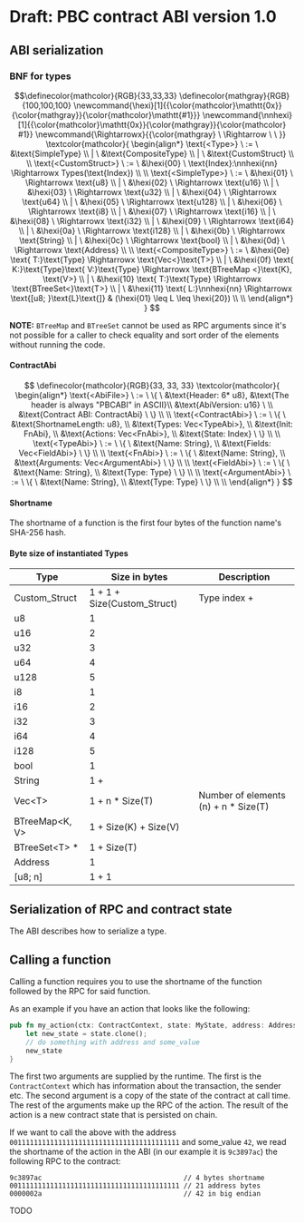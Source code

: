 # Draft: PBC contract ABI version 1.0

## ABI serialization

### BNF for types
$$\definecolor{mathcolor}{RGB}{33,33,33}
\definecolor{mathgray}{RGB}{100,100,100}
\newcommand{\hexi}[1]{{\color{mathcolor}\mathtt{0x}}{\color{mathgray}}{\color{mathcolor}\mathtt{#1}}}
\newcommand{\nnhexi}[1]{{\color{mathcolor}\mathtt{0x}}{\color{mathgray}}{\color{mathcolor} #1}}
\newcommand{\Rightarrowx}{{\color{mathgray} \  \Rightarrow \ \ }}
\textcolor{mathcolor}{
\begin{align*}
\text{<Type>} \ := \ &\text{SimpleType} \\
| \ &\text{CompositeType} \\
| \ &\text{CustomStruct} \\
\\
\text{<CustomStruct>} \ := \ &\hexi{00} \ \text{Index}:\nnhexi{nn} \Rightarrowx Types(\text{Index}) \\
\\
\text{<SimpleType>} \ := \ &\hexi{01} \ \Rightarrowx \text{u8} \\
| \ &\hexi{02} \ \Rightarrowx \text{u16} \\
| \ &\hexi{03} \ \Rightarrowx \text{u32} \\
| \ &\hexi{04} \ \Rightarrowx \text{u64} \\
| \ &\hexi{05} \ \Rightarrowx \text{u128} \\
| \ &\hexi{06} \ \Rightarrowx \text{i8} \\
| \ &\hexi{07} \ \Rightarrowx \text{i16} \\
| \ &\hexi{08} \ \Rightarrowx \text{i32} \\
| \ &\hexi{09} \ \Rightarrowx \text{i64} \\
| \ &\hexi{0a} \ \Rightarrowx \text{i128} \\
| \ &\hexi{0b} \ \Rightarrowx \text{String} \\
| \ &\hexi{0c} \ \Rightarrowx \text{bool} \\
| \ &\hexi{0d} \ \Rightarrowx \text{Address} \\
\\
\text{<CompositeType>} \ := \ &\hexi{0e} \text{ T:}\text{Type} \Rightarrowx \text{Vec<}\text{T>} \\
| \ &\hexi{0f} \text{ K:}\text{Type}\text{ V:}\text{Type} \Rightarrowx \text{BTreeMap <}\text{K}, \text{V>} \\
| \ &\hexi{10} \text{ T:}\text{Type} \Rightarrowx \text{BTreeSet<}\text{T>} \\
| \ &\hexi{11} \text{ L:}\nnhexi{nn} \Rightarrowx \text{[u8; }\text{L}\text{]} & (\hexi{01} \leq L \leq \hexi{20}) \\
\\
\end{align*}
}
$$

**NOTE:** `BTreeMap` and `BTreeSet` cannot be used as RPC arguments since it's not possible for a
caller to check equality and sort order of the elements without running the code.

#### ContractAbi

$$
\definecolor{mathcolor}{RGB}{33, 33, 33}
\textcolor{mathcolor}{
\begin{align*}
\text{<AbiFile>} \ := \ \{ \
&\text{Header: 6* u8},  &\text{The header is always "PBCABI" in ASCII}\\
&\text{AbiVersion: u16} \ \\
&\text{Contract ABI: ContractAbi} \ \} \\
\\
\text{<ContractAbi>} \ := \ \{ \
&\text{ShortnameLength: u8}, \\
&\text{Types: Vec<TypeAbi>}, \\
&\text{Init: FnAbi}, \\
&\text{Actions: Vec<FnAbi>}, \\
&\text{State: Index} \ \} \\
\\
\text{<TypeAbi>} \ := \ \{ \
&\text{Name: String}, \\
&\text{Fields: Vec<FieldAbi>} \ \} \\
\\
\text{<FnAbi>} \ := \ \{ \
&\text{Name: String}, \\
&\text{Arguments: Vec<ArgumentAbi>} \ \} \\
\\
\text{<FieldAbi>} \ := \ \{ \
&\text{Name: String}, \\
&\text{Type: Type} \ \} \\
\\
\text{<ArgumentAbi>} \ := \ \{ \
&\text{Name: String}, \\
&\text{Type: Type} \ \} \\
\\
\end{align*}
}
$$

#### Shortname

The shortname of a function is the first four bytes of the function name's SHA-256 hash.

#### Byte size of instantiated Types
| Type  | Size in bytes | Description
|---|---|---|
| Custom_Struct     | 1 + 1 + Size(Custom_Struct)   | Type index + 
| u8                | 1                             | 
| u16               | 2                             | 
| u32               | 3                             | 
| u64               | 4                             | 
| u128              | 5                             | 
| i8                | 1                             |
| i16               | 2                             | 
| i32               | 3                             | 
| i64               | 4                             | 
| i128              | 5                             |
| bool              | 1                             |
| String            | 1 +                              |
| Vec<T\>           | 1 + n \* Size(T)              | Number of elements (n) + n \* Size(T)
| BTreeMap<K, V\>   | 1 + Size(K) + Size(V)         | 
| BTreeSet<T\> \*   | 1 + Size(T)                   | 
| Address           | 1                             | 
| \[u8; n\]         | 1 + 1                         | 

## Serialization of RPC and contract state

The ABI describes how to serialize a type.

## Calling a function

Calling a function requires you to use the shortname of the function followed by the RPC for said
function.

As an example if you have an action that looks like the following:

````rust
pub fn my_action(ctx: ContractContext, state: MyState, address: Address, some_value: u32) -> MyState {
    let new_state = state.clone();
    // do something with address and some_value
    new_state
}
````

The first two arguments are supplied by the runtime. The first is the `ContractContext` which has
information about the transaction, the sender etc. The second argument is a copy of the state of the
contract at call time. The rest of the arguments make up the RPC of the action. The result of the
action is a new contract state that is persisted on chain.

If we want to call the above with the address  `001111111111111111111111111111111111111111` and
some_value `42`, we read the shortname of the action in the ABI (in our example it is `9c3897ac`)
the following RPC to the contract:

```
9c3897ac                                   // 4 bytes shortname
001111111111111111111111111111111111111111 // 21 address bytes
0000002a                                   // 42 in big endian
```

TODO
